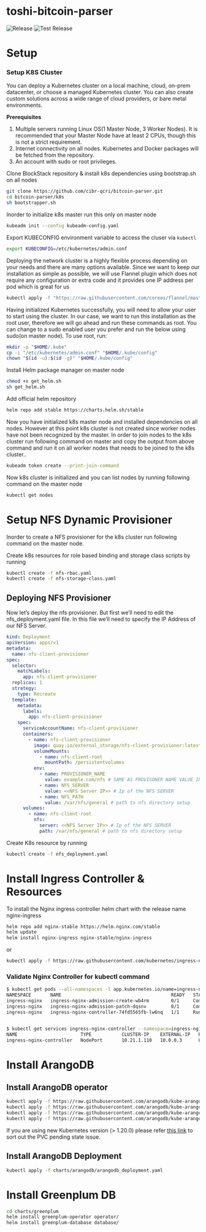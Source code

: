 # toshi-bitcoin-parser

![Release](https://github.com/toshi-qcri/toshi-bitcoin-parser/workflows/Release/badge.svg?branch=master&event=push)
![Test Release](https://github.com/toshi-qcri/toshi-bitcoin-parser/workflows/Test%20Release/badge.svg?branch=develop&event=push)

# Setup

### Setup K8S Cluster
You can deploy a Kubernetes cluster on a local machine, cloud, on-prem datacenter, or choose a managed Kubernetes cluster. You can also create custom solutions across a wide range of cloud providers, or bare metal environments.

**Prerequisites**
1. Multiple servers running Linux OS(1 Master Node, 3 Worker Nodes). It is recommended that your Master Node have at least 2 CPUs, though this is not a strict requirement.
2. Internet connectivity on all nodes. Kubernetes and Docker packages will be fetched from the repository.
3. An account with sudo or root privileges.

Clone BlockStack repository & install k8s dependencies using bootstrap.sh on all nodes
```sh
git clone https://github.com/cibr-qcri/bitcoin-parser.git
cd bitcoin-parser/k8s
sh bootstrapper.sh
```

Inorder to initialize k8s master run this only on master node
```sh
kubeadm init --config kubeadm-config.yaml
```

Export KUBECONFIG environment variable to access the cluser via `kubectl`
```sh
export KUBECONFIG=/etc/kubernetes/admin.conf
```

Deploying the network cluster is a highly flexible process depending on your needs and there are many options available. Since we want to keep our installation as simple as possible, we will use Flannel plugin which does not require any configuration or extra code and it provides one IP address per pod which is great for us
```sh
kubectl apply -f "https://raw.githubusercontent.com/coreos/flannel/master/Documentation/kube-flannel.yml"
```

Having initialized Kubernetes successfully, you will need to allow your user to start using the cluster. In our case, we want to run this installation as the root user, therefore we will go ahead and run these commands as root. You can change to a sudo enabled user you prefer and run the below using sudo(on master node).
To use root, run:
```sh
mkdir -p "$HOME/.kube"
cp -i "/etc/kubernetes/admin.conf" "$HOME/.kube/config"
chown "$(id -u):$(id -g)" "$HOME/.kube/config"
```

Install Helm package manager on master node
```sh
chmod +x get_helm.sh
sh get_helm.sh
```

Add official helm repository
```sh
helm repo add stable https://charts.helm.sh/stable
```

Now you have initialized k8s master node and installed dependencies on all nodes. However at this point k8s cluster is not created since worker nodes have not been recognized by the master. In order to join nodes to the k8s cluster run following command on master and copy the output from above command and run it on all worker nodes that needs to be joined to the k8s cluster..
```sh
kubeadm token create --print-join-command
```

Now k8s cluster is initialized and you can list nodes by running following command on the master node
```sh
kubectl get nodes
```

# Setup NFS Dynamic Provisioner

Inorder to create a NFS provisioner for the k8s cluster run following command on the master node.

Create k8s resources for role based binding and storage class scripts by running
```sh
kubectl create -f nfs-rbac.yaml
kubectl create -f nfs-storage-class.yaml
```

## Deploying NFS Provisioner

Now let’s deploy the nfs provisioner. But first we’ll need to edit the nfs_deployment.yaml file. In this file we’ll need to specify the IP Address of our NFS Server.

```yaml
kind: Deployment
apiVersion: apps/v1
metadata:
  name: nfs-client-provisioner
spec:
  selector:
    matchLabels:
      app: nfs-client-provisioner
  replicas: 1
  strategy:
    type: Recreate
  template:
    metadata:
      labels:
        app: nfs-client-provisioner
    spec:
      serviceAccountName: nfs-client-provisioner
      containers:
        - name: nfs-client-provisioner
          image: quay.io/external_storage/nfs-client-provisioner:latest
          volumeMounts:
            - name: nfs-client-root
              mountPath: /persistentvolumes
          env:
            - name: PROVISIONER_NAME
              value: example.com/nfs # SAME AS PROVISONER NAME VALUE IN STORAGECLASS
            - name: NFS_SERVER
              value: <<NFS Server IP>> # Ip of the NFS SERVER
            - name: NFS_PATH
              value: /var/nfs/general # path to nfs directory setup
      volumes:
        - name: nfs-client-root
          nfs:
            server: <<NFS Server IP>> # Ip of the NFS SERVER
            path: /var/nfs/general # path to nfs directory setup
```

Create K8s resource by running
```sh
kubectl create -f nfs_deployment.yaml
```

# Install Ingress Controller & Resources
To install the Nginx ingress controller helm chart with the release name nginx-ingress

```sh
helm repo add nginx-stable https://helm.nginx.com/stable
helm update
helm install nginx-ingress nginx-stable/nginx-ingress
```

or 

```sh
kubectl apply -f https://raw.githubusercontent.com/kubernetes/ingress-nginx/controller-v1.0.0/deploy/static/provider/baremetal/deploy.yaml
```

### Validate Nginx Controller for kubectl command
```sh
$ kubectl get pods --all-namespaces -l app.kubernetes.io/name=ingress-nginx
NAMESPACE       NAME                                        READY   STATUS      RESTARTS   AGE
ingress-nginx   ingress-nginx-admission-create-wb4rm        0/1     Completed   0          17m
ingress-nginx   ingress-nginx-admission-patch-dqsnv         0/1     Completed   2          17m
ingress-nginx   ingress-nginx-controller-74fd5565fb-lw6nq   1/1     Running     0          17m


$ kubectl get services ingress-nginx-controller --namespace=ingress-nginx
NAME                       TYPE           CLUSTER-IP    EXTERNAL-IP   PORT(S)                      AGE
ingress-nginx-controller   NodePort       10.21.1.110   10.0.0.3      80:32495/TCP,443:30703/TCP   17m
```

# Install ArangoDB
## Install ArangoDB operator
```sh
kubectl apply -f https://raw.githubusercontent.com/arangodb/kube-arangodb/1.2.6/manifests/arango-crd.yaml
kubectl apply -f https://raw.githubusercontent.com/arangodb/kube-arangodb/1.2.6/manifests/arango-deployment.yaml
kubectl apply -f https://raw.githubusercontent.com/arangodb/kube-arangodb/1.2.6/manifests/arango-storage.yaml
kubectl apply -f https://raw.githubusercontent.com/arangodb/kube-arangodb/1.2.6/manifests/arango-deployment-replication.yaml
```

If you are using new Kubernetes version (> 1.20.0) please refer [this link](https://github.com/kubernetes-sigs/nfs-subdir-external-provisioner/issues/25) to sort out the PVC pending state issue.


## Install ArangoDB Deployment
```sh
kubectl apply -f charts/arangodb/arangodb_deployment.yaml
```

# Install Greenplum DB
```sh
cd charts/greenplum
helm install greenplum-operator operator/
helm install greenplum-database database/
```
